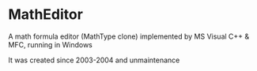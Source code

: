 # MathEditor
A math formula editor (MathType clone) implemented by MS Visual C++ & MFC, running in Windows

It was created since 2003-2004 and unmaintenance
